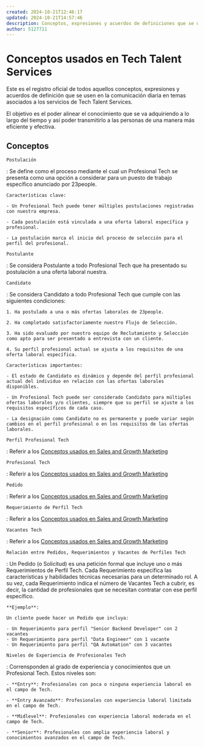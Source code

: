 ```yaml
---
created: 2024-10-21T12:46:17
updated: 2024-10-21T14:57:46
description: Conceptos, expresiones y acuerdos de definiciones que se usan en la comunicación diaria en temas asociados a los servicios de IT Talent Services.
author: 5127711
---
```


# Conceptos usados en Tech Talent Services

Este es el registro oficial de todos aquellos conceptos, expresiones y
acuerdos de definición que se usen en la comunicación diaria en temas
asociados a los servicios de Tech Talent Services.

El objetivo es el poder alinear el conocimiento que se va adquiriendo a lo
largo del tiempo y así poder transmitirlo a las personas de una manera más
eficiente y efectiva.

## Conceptos

`Postulación`

:   Se define como el proceso mediante el cual un Profesional Tech se presenta como
una opción a considerar para un puesto de trabajo específico anunciado por
23people.

    Características clave:

    - Un Profesional Tech puede tener múltiples postulaciones registradas con nuestra empresa.

    - Cada postulación está vinculada a una oferta laboral específica y profesional.

    - La postulación marca el inicio del proceso de selección para el perfil del profesional.

`Postulante`

:   Se considera Postulante a todo Profesional Tech que ha presentado su postulación a una oferta laboral nuestra.

`Candidato`

:   Se considera Candidato a todo Profesional Tech que cumple con las siguientes
condiciones:

    1. Ha postulado a una o más ofertas laborales de 23people.

    2. Ha completado satisfactoriamente nuestro Flujo de Selección.

    3. Ha sido evaluado por nuestro equipo de Reclutamiento y Selección como apto para ser presentado a entrevista con un cliente.

    4. Su perfil profesional actual se ajusta a los requisitos de una oferta laboral específica.

    Características importantes:

    - El estado de Candidato es dinámico y depende del perfil profesional actual del individuo en relación con las ofertas laborales disponibles.

    - Un Profesional Tech puede ser considerado Candidato para múltiples ofertas laborales y/o clientes, siempre que su perfil se ajuste a los requisitos específicos de cada caso.

    - La designación como Candidato no es permanente y puede variar según cambios en el perfil profesional o en los requisitos de las ofertas laborales.

`Perfil Profesional Tech`

:   Referir a los [Conceptos usados en Sales and Growth Marketing](../sales-and-growth-marketing/concepts.md)

`Profesional Tech`

:   Referir a los [Conceptos usados en Sales and Growth Marketing](../sales-and-growth-marketing/concepts.md)

`Pedido`

:   Referir a los [Conceptos usados en Sales and Growth Marketing](../sales-and-growth-marketing/concepts.md)

`Requerimiento de Perfil Tech`

:   Referir a los [Conceptos usados en Sales and Growth Marketing](../sales-and-growth-marketing/concepts.md)

`Vacantes Tech`

:   Referir a los [Conceptos usados en Sales and Growth Marketing](../sales-and-growth-marketing/concepts.md)

`Relación entre Pedidos, Requerimientos y Vacantes de Perfiles Tech`

:   Un Pedido (o Solicitud) es una petición formal que incluye uno o más Requerimientos de Perfil Tech. Cada Requerimiento especifica las características y habilidades técnicas necesarias para un determinado rol. A su vez, cada Requerimiento indica el número de Vacantes Tech a cubrir, es decir, la cantidad de profesionales que se necesitan contratar con ese perfil específico.

    **Ejemplo**:

    Un cliente puede hacer un Pedido que incluya:

    - Un Requerimiento para perfil "Senior Backend Developer" con 2 vacantes
    - Un Requerimiento para perfil "Data Engineer" con 1 vacante
    - Un Requerimiento para perfil "QA Automation" con 3 vacantes

`Niveles de Experiencia de Profesionales Tech`

:   Corrensponden al grado de experiencia y conocimientos que un Profesional Tech. Estos niveles son:

    - **Entry**: Profesionales con poca o ninguna experiencia laboral en el campo de Tech.

    - **Entry Avanzado**: Profesionales con experiencia laboral limitada en el campo de Tech.

    - **Midlevel**: Profesionales con experiencia laboral moderada en el campo de Tech.

    - **Senior**: Profesionales con amplia experiencia laboral y conocimientos avanzados en el campo de Tech.
